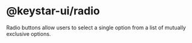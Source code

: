 # @keystar-ui/radio

Radio buttons allow users to select a single option from a list of mutually
exclusive options.
